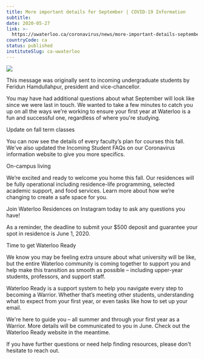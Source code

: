 ```yaml
---
title: More important details for September | COVID-19 Information
subtitle: 
date: 2020-05-27
link: >-
  https://uwaterloo.ca/coronavirus/news/more-important-details-september
countryCode: ca
status: published
instituteSlug: ca-uwaterloo
---
```

![](https://uwaterloo.ca/favicon.ico)

This message was originally sent to incoming undergraduate students by Feridun Hamdullahpur, president and vice-chancellor.

You may have had additional questions about what September will look like since we were last in touch. We wanted to take a few minutes to catch you up on all the ways we're working to ensure your first year at Waterloo is a fun and successful one, regardless of where you're studying.

Update on fall term classes

You can now see the details of every faculty’s plan for courses this fall. We've also updated the Incoming Student FAQs on our Coronavirus information website to give you more specifics.

On-campus living

We’re excited and ready to welcome you home this fall. Our residences will be fully operational including residence-life programming, selected academic support, and food services. Learn more about how we’re changing to create a safe space for you.

Join Waterloo Residences on Instagram today to ask any questions you have!

As a reminder, the deadline to submit your $500 deposit and guarantee your spot in residence is June 1, 2020.

Time to get Waterloo Ready

We know you may be feeling extra unsure about what university will be like, but the entire Waterloo community is coming together to support you and help make this transition as smooth as possible – including upper-year students, professors, and support staff.

Waterloo Ready is a support system to help you navigate every step to becoming a Warrior. Whether that’s meeting other students, understanding what to expect from your first year, or even tasks like how to set up your email.

We're here to guide you – all summer and through your first year as a Warrior. More details will be communicated to you in June. Check out the Waterloo Ready website in the meantime.

If you have further questions or need help finding resources, please don't hesitate to reach out.